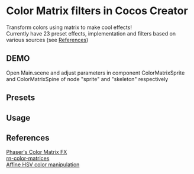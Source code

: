 # Color Matrix filters in Cocos Creator
Transform colors using matrix to make cool effects! <br>
Currently have 23 preset effects, implementation and filters based on various sources (see [References](#references)) <br> 
## DEMO
Open Main.scene and adjust parameters in component ColorMatrixSprite and ColorMatrixSpine of node "sprite" and "skeleton" respectively <br>
## Presets

## Usage

## References
[Phaser's Color Matrix FX](https://github.com/phaserjs/phaser/blob/master/src/display/ColorMatrix.js) <br>
[rn-color-matrices](https://github.com/iyegoroff/rn-color-matrices/) <br>
[Affine HSV color manipulation](https://beesbuzz.biz/code/16-hsv-color-transforms)